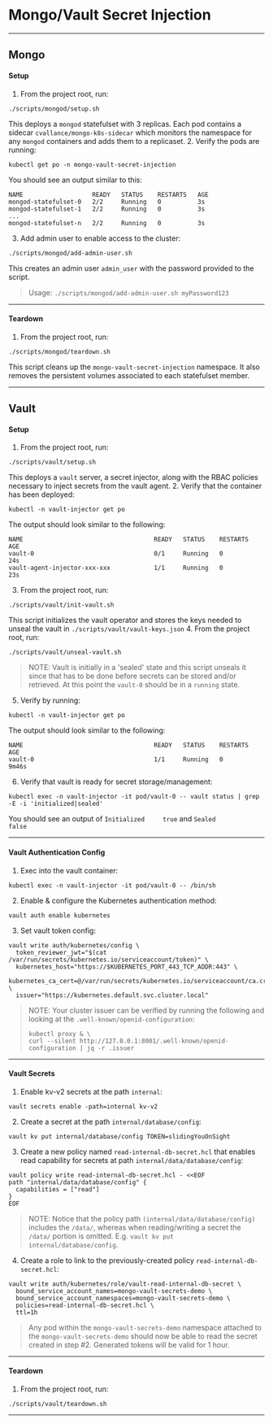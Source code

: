 # Mongo/Vault Secret Injection

*********************************

## Mongo

#### Setup

1. From the project root, run:
```
./scripts/mongod/setup.sh
``` 
This deploys a `mongod` statefulset with 3 replicas. Each pod contains a sidecar `cvallance/mongo-k8s-sidecar` which monitors the namespace for any `mongod` containers and adds them to a replicaset.
2. Verify the pods are running:
```
kubectl get po -n mongo-vault-secret-injection
```
You should see an output similar to this: 
```
NAME                   READY   STATUS    RESTARTS   AGE
mongod-statefulset-0   2/2     Running   0          3s
mongod-statefulset-1   2/2     Running   0          3s
...
mongod-statefulset-n   2/2     Running   0          3s
```
3. Add admin user to enable access to the cluster:
```
./scripts/mongod/add-admin-user.sh
```
This creates an admin user `admin_user` with the password provided to the script.

> Usage: `./scripts/mongod/add-admin-user.sh myPassword123`
---

#### Teardown
1. From the project root, run:
```
./scripts/mongod/teardown.sh
```
This script cleans up the `mongo-vault-secret-injection` namespace. It also removes the persistent volumes associated to each statefulset member.

*********************************

## Vault

#### Setup
1. From the project root, run:
```
./scripts/vault/setup.sh
``` 
This deploys a `vault` server, a secret injector, along with the RBAC policies necessary to inject secrets from the vault agent.
2. Verify that the container has been deployed: 
```
kubectl -n vault-injector get po
```
The output should look similar to the following: 
```
NAME                                    READY   STATUS    RESTARTS   AGE
vault-0                                 0/1     Running   0          24s
vault-agent-injector-xxx-xxx            1/1     Running   0          23s
```
3. From the project root, run:
```
./scripts/vault/init-vault.sh
```
This script initializes the vault operator and stores the keys needed to unseal the vault in `./scripts/vault/vault-keys.json`
4. From the project root, run: 
```
./scripts/vault/unseal-vault.sh
```
> NOTE: Vault is initially in a 'sealed' state and this script unseals it since that has to be done before secrets can be stored and/or retrieved.
> At this point the `vault-0` should be in a `running` state. 

5. Verify by running: 
```
kubectl -n vault-injector get po
``` 
The output should look similar to the following:
```
NAME                                    READY   STATUS    RESTARTS   AGE
vault-0                                 1/1     Running   0          9m46s
```
6. Verify that vault is ready for secret storage/management:
```
kubectl exec -n vault-injector -it pod/vault-0 -- vault status | grep -E -i 'initialized|sealed'
```
You should see an output of `Initialized     true` and `Sealed          false` 

---

#### Vault Authentication Config
1. Exec into the vault container: 
```
kubectl exec -n vault-injector -it pod/vault-0 -- /bin/sh
```
2. Enable & configure the Kubernetes authentication method: 
```
vault auth enable kubernetes
```
3. Set vault token config:
```
vault write auth/kubernetes/config \
  token_reviewer_jwt="$(cat /var/run/secrets/kubernetes.io/serviceaccount/token)" \
  kubernetes_host="https://$KUBERNETES_PORT_443_TCP_ADDR:443" \
  kubernetes_ca_cert=@/var/run/secrets/kubernetes.io/serviceaccount/ca.crt \
  issuer="https://kubernetes.default.svc.cluster.local"
```
>  NOTE: Your cluster issuer can be verified by running the following and looking at the `.well-known/openid-configuration`:
> ```
> kubectl proxy & \
> curl --silent http://127.0.0.1:8001/.well-known/openid-configuration | jq -r .issuer
> ```

---

#### Vault Secrets
1. Enable kv-v2 secrets at the path 
`internal`: 
```
vault secrets enable -path=internal kv-v2
```
2. Create a secret at the path `internal/database/config`: 
```
vault kv put internal/database/config TOKEN=slidingYouOnSight
```
3. Create a new policy named `read-internal-db-secret.hcl` that enables read capability for secrets at path `internal/data/database/config`: 
```
vault policy write read-internal-db-secret.hcl - <<EOF
path "internal/data/database/config" {
  capabilities = ["read"]
}
EOF
```
> NOTE: Notice that the policy path `(internal/data/database/config)` includes the `/data/`, whereas when reading/writing a secret the `/data/` portion is omitted. E.g. `vault kv put internal/database/config`.
4. Create a role to link to the previously-created policy `read-internal-db-secret.hcl`:
```
vault write auth/kubernetes/role/vault-read-internal-db-secret \
  bound_service_account_names=mongo-vault-secrets-demo \
  bound_service_account_namespaces=mongo-vault-secrets-demo \
  policies=read-internal-db-secret.hcl \
  ttl=1h
```
> Any pod within the `mongo-vault-secrets-demo` namespace attached to the `mongo-vault-secrets-demo` should now be able to read the secret created in step #2. Generated tokens will be valid for 1 hour.

___

#### Teardown
1. From the project root, run: 
```
./scripts/vault/teardown.sh
```

*********************************
